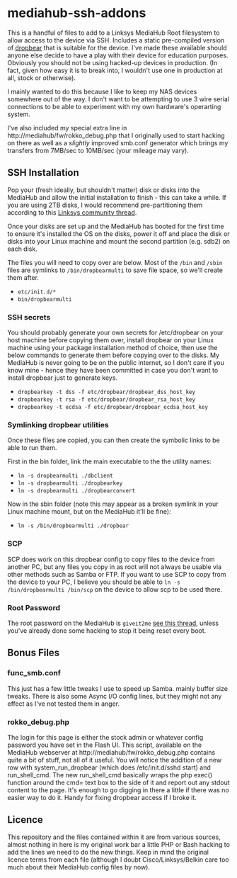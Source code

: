# mediahub-ssh-addons
This is a handful of files to add to a Linksys MediaHub Root filesystem to allow access to the device via SSH. Includes a static pre-compiled version of [dropbear](https://matt.ucc.asn.au/dropbear/dropbear.html) that is suitable for the device. I've made these available should anyone else decide to have a play with their device for education purposes. Obviously you should not be using hacked-up devices in production. (In fact, given how easy it is to break into, I wouldn't use one in production at all, stock or otherwise).

I mainly wanted to do this because I like to keep my NAS devices somewhere out of the way. I don't want to be attempting to use 3 wire serial connections to be able to experiment with my own hardware's operarting system.

I've also included my special extra line in http://mediahub/fw/rokko_debug.php that I originally used to start hacking on there as well as a *slightly* improved smb.conf generator which brings my transfers from 7MB/sec to 10MB/sec (your mileage may vary).

## SSH Installation
Pop your (fresh ideally, but shouldn't matter) disk or disks into the MediaHub and allow the initial installation to finish - this can take a while. If you are using 2TB disks, I would recommend pre-partitioning them according to this [Linksys community thread](http://community.linksys.com/t5/Media-Hub/2TB-HDD-for-NMH305/td-p/571796).

Once your disks are set up and the MediaHub has booted for the first time to ensure it's installed the OS on the disks, power it off and place the disk or disks into your Linux machine and mount the second partition (e.g. sdb2) on each disk.

The files you will need to copy over are below. Most of the `/bin` and `/sbin` files are symlinks to `/bin/dropbearmulti` to save file space, so we'll create them after.

* `etc/init.d/*`
* `bin/dropbearmulti`

### SSH secrets
You should probably generate your own secrets for /etc/dropbear on your host machine before copying them over, install dropbear on your Linux machine using your package installation method of choice, then use the below commands to generate them before copying over to the disks. My MediaHub is never going to be on the public internet, so I don't care if you know mine - hence they have been committed in case you don't want to install dropbear just to generate keys. 
* `dropbearkey -t dss -f etc/dropbear/dropbear_dss_host_key`
* `dropbearkey -t rsa -f etc/dropbear/dropbear_rsa_host_key`
* `dropbearkey -t ecdsa -f etc/dropbear/dropbear_ecdsa_host_key`

### Symlinking dropbear utilities
Once these files are copied, you can then create the symbolic links to be able to run them. 

First in the bin folder, link the main executable to the the utility names:
* `ln -s dropbearmulti ./dbclient`
* `ln -s dropbearmulti ./dropbearkey`
* `ln -s dropbearmulti ./dropbearconvert`

Now in the sbin folder (note this may appear as a broken symlink in your Linux machine mount, but on the MediaHub it'll be fine):
* `ln -s /bin/dropbearmulti ./dropbear`

### SCP
SCP does work on this dropbear config to copy files to the device from another PC, but any files you copy in as root will not always be usable via other methods such as Samba or FTP. If you want to use SCP to copy from the device to your PC, I believe you should be able to `ln -s /bin/dropbearmulti /bin/scp` on the device to allow scp to be used there.

### Root Password
The root password on the MediaHub is `giveit2me` [see this thread](https://forum.nas-central.org/viewtopic.php?f=26&t=2059), unless you've already done some hacking to stop it being reset every boot. 

## Bonus Files
### func_smb.conf
This just has a few little tweaks I use to speed up Samba. mainly buffer size tweaks. There is also some Async I/O config lines, but they might not any effect as I've not tested them in anger.

### rokko_debug.php
The login for this page is either the stock admin or whatever config password you have set in the Flash UI.
This script, available on the MediaHub webserver at http://mediahub/fw/rokko_debug.php contains quite a bit of stuff, not all of it useful. You will notice the addition of a new row with system_run_dropbear (which does /etc/init.d/sshd start) and run_shell_cmd. 
The new run_shell_cmd basically wraps the php exec() function around the cmd= text box to the side of it and report out any stdout content to the page. It's enough to go digging in there a little if there was no easier way to do it. Handy for fixing dropbear access if I broke it.

## Licence
This repository and the files contained within it are from various sources, almost nothing in here is my original work bar a little PHP or Bash hacking to add the lines we need to do the new things. Keep in mind the original licence terms from each file (although I doubt Cisco/Linksys/Belkin care too much about their MediaHub config files by now).
